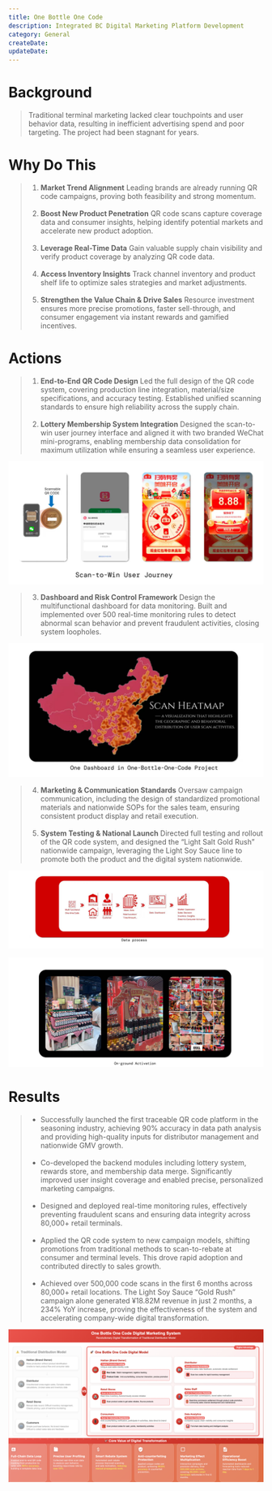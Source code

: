 ```yaml
---
title: One Bottle One Code
description: Integrated BC Digital Marketing Platform Development
category: General
createDate: 
updateDate: 
---
```


# Background

>Traditional terminal marketing lacked clear touchpoints and user behavior data, resulting in inefficient advertising spend and poor targeting. The project had been stagnant for years.<br>


# Why Do This

>1. **Market Trend Alignment** Leading brands are already running QR code campaigns, proving both feasibility and strong momentum.<br><br>
>2. **Boost New Product Penetration** QR code scans capture coverage data and consumer insights, helping identify potential markets and accelerate new product adoption.<br><br>
>3. **Leverage Real-Time Data** Gain valuable supply chain visibility and verify product coverage by analyzing QR code data.<br><br>
>4. **Access Inventory Insights** Track channel inventory and product shelf life to optimize sales strategies and market adjustments.<br><br>
>5. **Strengthen the Value Chain & Drive Sales** Resource investment ensures more precise promotions, faster sell-through, and consumer engagement via instant rewards and gamified incentives.<br>
  



# Actions

>1. **End-to-End QR Code Design**  Led the full design of the QR code system, covering production line integration, material/size specifications, and accuracy testing. Established unified scanning standards to ensure high reliability across the supply chain.<br><br>
>2. **Lottery  Membership System Integration** Designed the scan-to-win user journey interface and aligned it with two branded WeChat mini-programs, enabling membership data consolidation for maximum utilization while ensuring a seamless user experience.


![scan to win user journey](./userjourney.png)
  
  
>3. **Dashboard and Risk Control Framework** Design the multifunctional dashboard for  data monitoring. Built and implemented over 500 real-time monitoring rules to detect abnormal scan behavior and prevent fraudulent activities, closing system loopholes.


![scan heatmap](./scanheatmap.png)
  
  
>4. **Marketing & Communication Standards** Oversaw campaign communication, including the design of standardized promotional materials and nationwide SOPs for the sales team, ensuring consistent product display and retail execution.<br><br>
>5. **System Testing & National Launch** Directed full testing and rollout of the QR code system, and designed the “Light Salt Gold Rush” nationwide campaign, leveraging the Light Soy Sauce line to promote both the product and the digital system nationwide.

![dataprocess](./dataprocess.png)

![onground](./onground.png)

# Results  
>- Successfully launched the first traceable QR code platform in the seasoning industry, achieving 90% accuracy in data path analysis and providing high-quality inputs for distributor management and nationwide GMV growth.<br><br>
>- Co-developed the backend modules including lottery system, rewards store, and membership data merge. Significantly improved user insight coverage and enabled precise, personalized marketing campaigns.<br><br>
>- Designed and deployed real-time monitoring rules, effectively preventing fraudulent scans and ensuring data integrity across 80,000+ retail terminals.<br><br>
>- Applied the QR code system to new campaign models, shifting promotions from traditional methods to scan-to-rebate at consumer and terminal levels. This drove rapid adoption and contributed directly to sales growth.<br><br>
>- Achieved over 500,000 code scans in the first 6 months across 80,000+ retail locations. The Light Soy Sauce “Gold Rush” campaign alone generated ¥18.82M revenue in just 2 months, a 234% YoY increase, proving the effectiveness of the system and accelerating company-wide digital transformation.

![One Bottle One Code Digital Marketing System](./project1.png)